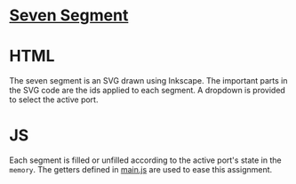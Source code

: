# [Seven Segment](../src/components/SevenSegment.vue)

# HTML
The seven segment is an SVG drawn using Inkscape. The important parts in the SVG code are the ids applied to each segment. A dropdown is provided to select the active port.

# JS
Each segment is filled or unfilled according to the active port's state in the `memory`. The getters defined in [main.js](../../src/main.js) are used to ease this assignment.
